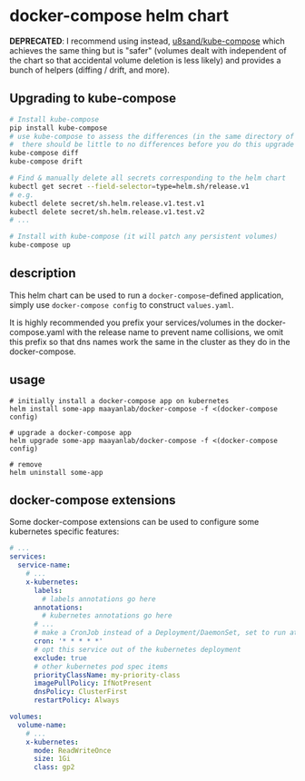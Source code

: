 # docker-compose helm chart

**DEPRECATED**: I recommend using instead, [u8sand/kube-compose](https://github.com/u8sand/kube-compose) which achieves the same thing but is "safer" (volumes dealt with independent of the chart so that accidental volume deletion is less likely) and provides a bunch of helpers (diffing / drift, and more).

## Upgrading to kube-compose
```bash
# Install kube-compose
pip install kube-compose
# use kube-compose to assess the differences (in the same directory of the docker-compose you used before)
#  there should be little to no differences before you do this upgrade
kube-compose diff
kube-compose drift

# Find & manually delete all secrets corresponding to the helm chart
kubectl get secret --field-selector=type=helm.sh/release.v1
# e.g.
kubectl delete secret/sh.helm.release.v1.test.v1
kubectl delete secret/sh.helm.release.v1.test.v2
# ...

# Install with kube-compose (it will patch any persistent volumes)
kube-compose up
```

## description
This helm chart can be used to run a `docker-compose`-defined application, simply use `docker-compose config` to construct `values.yaml`.

It is highly recommended you prefix your services/volumes in the docker-compose.yaml with the release name to prevent name collisions, we omit this prefix so that dns names work the same in the cluster as they do in the docker-compose.

## usage
```
# initially install a docker-compose app on kubernetes
helm install some-app maayanlab/docker-compose -f <(docker-compose config)

# upgrade a docker-compose app
helm upgrade some-app maayanlab/docker-compose -f <(docker-compose config)

# remove
helm uninstall some-app
```

## docker-compose extensions
Some docker-compose extensions can be used to configure some kubernetes specific features:

```yaml
# ...
services:
  service-name:
    # ...
    x-kubernetes:
      labels:
        # labels annotations go here
      annotations:
        # kubernetes annotations go here
      # ...
      # make a CronJob instead of a Deployment/DaemonSet, set to run at the specified interval
      cron: '* * * * *'
      # opt this service out of the kubernetes deployment
      exclude: true
      # other kubernetes pod spec items
      priorityClassName: my-priority-class
      imagePullPolicy: IfNotPresent
      dnsPolicy: ClusterFirst
      restartPolicy: Always

volumes:
  volume-name:
    # ...
    x-kubernetes:
      mode: ReadWriteOnce
      size: 1Gi
      class: gp2
```
